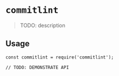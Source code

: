 # `commitlint`

> TODO: description

## Usage

```
const commitlint = require('commitlint');

// TODO: DEMONSTRATE API
```
